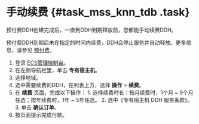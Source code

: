 # 手动续费 {#task_mss_knn_tdb .task}

预付费DDH创建完成后，一直到DDH到期释放前，您都能手动续费DDH。

预付费DDH到期后未在指定的时间内续费，DDH会停止服务并自动释放。更多信息，请参见 [预付费](../cn.zh-CN/产品定价/预付费.md#)。

1.   登录 [ECS管理控制台](https://ecs.console.aliyun.com/#/home)。 
2.   在左侧导航栏里，单击 **专有宿主机**。 
3.   选择地域。 
4.   选中需要续费的DDH，在列表上方，选择 **操作** \> **续费**。 
5.   在 **续费** 页面，完成以下操作： 
    1.   选择续费时长：按月续费时，1个月 ~ 9个月任选；按年续费时，1年 ~ 5年任选。 
    2.   选中《专有宿主机 DDH 服务条款》。 
    3.   单击 **确认订单**。 
6.   按页面提示完成付款。 


